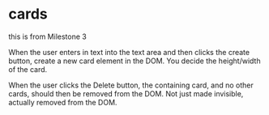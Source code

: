 # cards
this is from Milestone 3

<!-- Create an HTML page that contains a text area and a button labeled Create.
 -->
When the user enters in text into the text area and then clicks the create button, create a new card element in the DOM. You decide the height/width of the card.

When the user clicks the Delete button, the containing card, and no other cards, should then be removed from the DOM. Not just made invisible, actually removed from the DOM.
